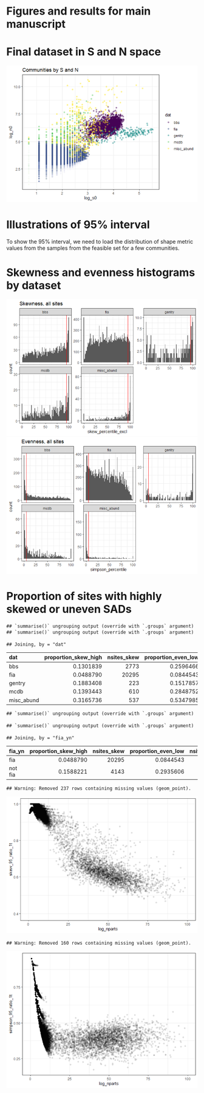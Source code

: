 Figures and results for main manuscript
================

# Final dataset in S and N space

![](manuscript_main_files/figure-gfm/final%20dataset%20s%20and%20n%20space-1.png)<!-- -->

# Illustrations of 95% interval

To show the 95% interval, we need to load the distribution of shape
metric values from the samples from the feasible set for a few
communities.

# Skewness and evenness histograms by dataset

![](manuscript_main_files/figure-gfm/first%20hists-1.png)<!-- -->![](manuscript_main_files/figure-gfm/first%20hists-2.png)<!-- -->

# Proportion of sites with highly skewed or uneven SADs

    ## `summarise()` ungrouping output (override with `.groups` argument)
    ## `summarise()` ungrouping output (override with `.groups` argument)

    ## Joining, by = "dat"

<div class="kable-table">

| dat         | proportion\_skew\_high | nsites\_skew | proportion\_even\_low | nsites\_even |
| :---------- | ---------------------: | -----------: | --------------------: | -----------: |
| bbs         |              0.1301839 |         2773 |             0.2596466 |         2773 |
| fia         |              0.0488790 |        20295 |             0.0844543 |        20295 |
| gentry      |              0.1883408 |          223 |             0.1517857 |          224 |
| mcdb        |              0.1393443 |          610 |             0.2848752 |          681 |
| misc\_abund |              0.3165736 |          537 |             0.5347985 |          546 |

</div>

    ## `summarise()` ungrouping output (override with `.groups` argument)

    ## `summarise()` ungrouping output (override with `.groups` argument)

    ## Joining, by = "fia_yn"

<div class="kable-table">

| fia\_yn | proportion\_skew\_high | nsites\_skew | proportion\_even\_low | nsites\_even |
| :------ | ---------------------: | -----------: | --------------------: | -----------: |
| fia     |              0.0488790 |        20295 |             0.0844543 |        20295 |
| not fia |              0.1588221 |         4143 |             0.2935606 |         4224 |

</div>

    ## Warning: Removed 237 rows containing missing values (geom_point).

![](manuscript_main_files/figure-gfm/95%20intervals-1.png)<!-- -->

    ## Warning: Removed 160 rows containing missing values (geom_point).

![](manuscript_main_files/figure-gfm/95%20intervals-2.png)<!-- -->

